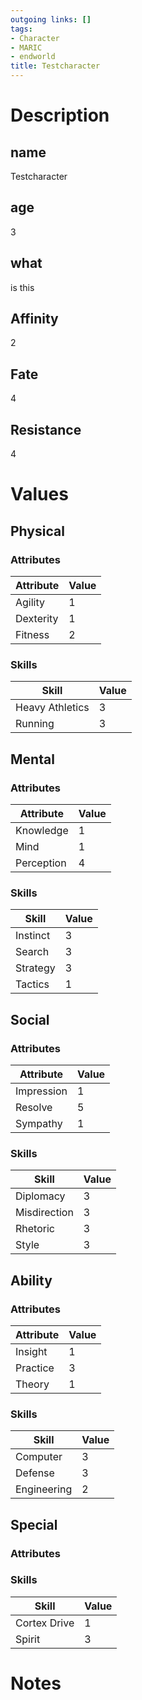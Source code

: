 ```yaml
---
outgoing links: []
tags:
- Character
- MARIC
- endworld
title: Testcharacter
---
```

# Description

## name
Testcharacter

## age
3

## what
is this

## Affinity
2

## Fate
4

## Resistance
4

# Values

## Physical

### Attributes

| Attribute | Value |
|-----------|-------|
| Agility   | 1     |
| Dexterity | 1     |
| Fitness   | 2     |

### Skills

| Skill           | Value |
|-----------------|-------|
| Heavy Athletics | 3     |
| Running         | 3     |

## Mental

### Attributes

| Attribute  | Value |
|------------|-------|
| Knowledge  | 1     |
| Mind       | 1     |
| Perception | 4     |

### Skills

| Skill    | Value |
|----------|-------|
| Instinct | 3     |
| Search   | 3     |
| Strategy | 3     |
| Tactics  | 1     |

## Social

### Attributes

| Attribute  | Value |
|------------|-------|
| Impression | 1     |
| Resolve    | 5     |
| Sympathy   | 1     |

### Skills

| Skill        | Value |
|--------------|-------|
| Diplomacy    | 3     |
| Misdirection | 3     |
| Rhetoric     | 3     |
| Style        | 3     |

## Ability

### Attributes

| Attribute | Value |
|-----------|-------|
| Insight   | 1     |
| Practice  | 3     |
| Theory    | 1     |

### Skills

| Skill       | Value |
|-------------|-------|
| Computer    | 3     |
| Defense     | 3     |
| Engineering | 2     |

## Special

### Attributes

### Skills

| Skill        | Value |
|--------------|-------|
| Cortex Drive | 1     |
| Spirit       | 3     |

# Notes
